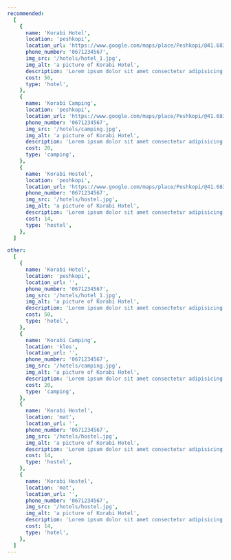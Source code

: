 ```yaml
---
recommended:
  [
    {
      name: 'Korabi Hotel',
      location: 'peshkopi',
      location_url: 'https://www.google.com/maps/place/Peshkopi/@41.6837132,20.4314008,15z/data=!3m1!4b1!4m6!3m5!1s0x135173954ffe4dc1:0x10800b25b1c22884!8m2!3d41.684866!4d20.4291879!16s%2Fm%2F012bztbx?entry=ttu',
      phone_number: '0671234567',
      img_src: '/hotels/hotel_1.jpg',
      img_alt: 'a picture of Korabi Hotel',
      description: 'Lorem ipsum dolor sit amet consectetur adipisicing elit.',
      cost: 50,
      type: 'hotel',
    },
    {
      name: 'Korabi Camping',
      location: 'peshkopi',
      location_url: 'https://www.google.com/maps/place/Peshkopi/@41.6837132,20.4314008,15z/data=!3m1!4b1!4m6!3m5!1s0x135173954ffe4dc1:0x10800b25b1c22884!8m2!3d41.684866!4d20.4291879!16s%2Fm%2F012bztbx?entry=ttu',
      phone_number: '0671234567',
      img_src: '/hotels/camping.jpg',
      img_alt: 'a picture of Korabi Hotel',
      description: 'Lorem ipsum dolor sit amet consectetur adipisicing elit.',
      cost: 20,
      type: 'camping',
    },
    {
      name: 'Korabi Hostel',
      location: 'peshkopi',
      location_url: 'https://www.google.com/maps/place/Peshkopi/@41.6837132,20.4314008,15z/data=!3m1!4b1!4m6!3m5!1s0x135173954ffe4dc1:0x10800b25b1c22884!8m2!3d41.684866!4d20.4291879!16s%2Fm%2F012bztbx?entry=ttu',
      phone_number: '0671234567',
      img_src: '/hotels/hostel.jpg',
      img_alt: 'a picture of Korabi Hotel',
      description: 'Lorem ipsum dolor sit amet consectetur adipisicing elit.',
      cost: 14,
      type: 'hostel',
    },
  ]

other:
  [
    {
      name: 'Korabi Hotel',
      location: 'peshkopi',
      location_url: '',
      phone_number: '0671234567',
      img_src: '/hotels/hotel_1.jpg',
      img_alt: 'a picture of Korabi Hotel',
      description: 'Lorem ipsum dolor sit amet consectetur adipisicing elit.',
      cost: 50,
      type: 'hotel',
    },
    {
      name: 'Korabi Camping',
      location: 'klos',
      location_url: '',
      phone_number: '0671234567',
      img_src: '/hotels/camping.jpg',
      img_alt: 'a picture of Korabi Hotel',
      description: 'Lorem ipsum dolor sit amet consectetur adipisicing elit.',
      cost: 20,
      type: 'camping',
    },
    {
      name: 'Korabi Hostel',
      location: 'mat',
      location_url: '',
      phone_number: '0671234567',
      img_src: '/hotels/hostel.jpg',
      img_alt: 'a picture of Korabi Hotel',
      description: 'Lorem ipsum dolor sit amet consectetur adipisicing elit.',
      cost: 14,
      type: 'hostel',
    },
    {
      name: 'Korabi Hostel',
      location: 'mat',
      location_url: '',
      phone_number: '0671234567',
      img_src: '/hotels/hostel.jpg',
      img_alt: 'a picture of Korabi Hotel',
      description: 'Lorem ipsum dolor sit amet consectetur adipisicing elit.',
      cost: 14,
      type: 'hotel',
    },
  ]
---
```

